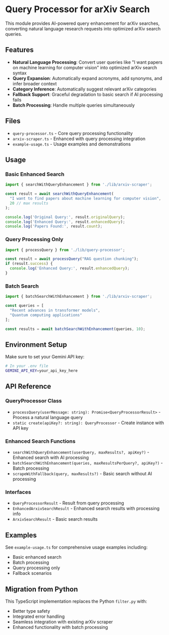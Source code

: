 # Query Processor for arXiv Search

This module provides AI-powered query enhancement for arXiv searches, converting natural language research requests into optimized arXiv search queries.

## Features

- **Natural Language Processing**: Convert user queries like "I want papers on machine learning for computer vision" into optimized arXiv search syntax
- **Query Expansion**: Automatically expand acronyms, add synonyms, and infer broader context
- **Category Inference**: Automatically suggest relevant arXiv categories
- **Fallback Support**: Graceful degradation to basic search if AI processing fails
- **Batch Processing**: Handle multiple queries simultaneously

## Files

- `query-processor.ts` - Core query processing functionality
- `arxiv-scraper.ts` - Enhanced with query processing integration
- `example-usage.ts` - Usage examples and demonstrations

## Usage

### Basic Enhanced Search

```typescript
import { searchWithQueryEnhancement } from './lib/arxiv-scraper';

const result = await searchWithQueryEnhancement(
  "I want to find papers about machine learning for computer vision",
  20 // max results
);

console.log('Original Query:', result.originalQuery);
console.log('Enhanced Query:', result.enhancedQuery);
console.log('Papers Found:', result.count);
```

### Query Processing Only

```typescript
import { processQuery } from './lib/query-processor';

const result = await processQuery("RAG question chunking");
if (result.success) {
  console.log('Enhanced Query:', result.enhancedQuery);
}
```

### Batch Search

```typescript
import { batchSearchWithEnhancement } from './lib/arxiv-scraper';

const queries = [
  "Recent advances in transformer models",
  "Quantum computing applications"
];

const results = await batchSearchWithEnhancement(queries, 10);
```

## Environment Setup

Make sure to set your Gemini API key:

```bash
# In your .env file
GEMINI_API_KEY=your_api_key_here
```

## API Reference

### QueryProcessor Class

- `processQuery(userMessage: string): Promise<QueryProcessorResult>` - Process a natural language query
- `static create(apiKey?: string): QueryProcessor` - Create instance with API key

### Enhanced Search Functions

- `searchWithQueryEnhancement(userQuery, maxResults?, apiKey?)` - Enhanced search with AI processing
- `batchSearchWithEnhancement(queries, maxResultsPerQuery?, apiKey?)` - Batch processing
- `scrapeWithFallback(query, maxResults?)` - Basic search without AI processing

### Interfaces

- `QueryProcessorResult` - Result from query processing
- `EnhancedArxivSearchResult` - Enhanced search results with processing info
- `ArxivSearchResult` - Basic search results

## Examples

See `example-usage.ts` for comprehensive usage examples including:
- Basic enhanced search
- Batch processing
- Query processing only
- Fallback scenarios

## Migration from Python

This TypeScript implementation replaces the Python `filter.py` with:
- Better type safety
- Integrated error handling
- Seamless integration with existing arXiv scraper
- Enhanced functionality with batch processing
